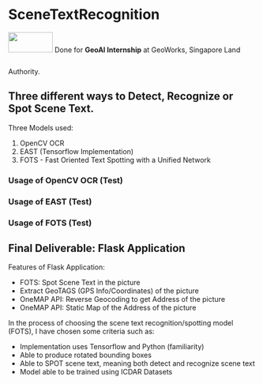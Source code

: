 # SceneTextRecognition
<img src="https://www.sla.gov.sg/qql/slot/u143/Newsroom/Press%20Releases/2019/SGW2019/GeoWorks.png" style="width:90px;height:41px;margin: 0 0 30px 0;">
Done for <b>GeoAI Internship</b> at GeoWorks, Singapore Land Authority. 

<h2> Three different ways to Detect, Recognize or Spot Scene Text. </h2>
Three Models used: 
<ol>
  <li>OpenCV OCR</li>
  <li>EAST (Tensorflow Implementation)</li>
  <li>FOTS - Fast Oriented Text Spotting with a Unified Network</li>
</ol>

<h3> Usage of OpenCV OCR (Test)</h3>

<h3> Usage of EAST (Test)</h3>

<h3> Usage of FOTS (Test)</h3>

<h2>Final Deliverable: Flask Application </h2>
Features of Flask Application:
<ul>
  <li>FOTS: Spot Scene Text in the picture</li>
  <li>Extract GeoTAGS (GPS Info/Coordinates) of the picture</li>
  <li>OneMAP API: Reverse Geocoding to get Address of the picture</li>
  <li>OneMAP API: Static Map of the Address of the picture</li>
</ul>
In the process of choosing the scene text recognition/spotting model (FOTS), I have chosen some criteria such as:
<ul>
  <li>Implementation uses Tensorflow and Python (familiarity)</li>
  <li>Able to produce rotated bounding boxes</li>
  <li>Able to SPOT scene text, meaning both detect and recognize scene text </li>
  <li>Model able to be trained using ICDAR Datasets</li>
</ul>
